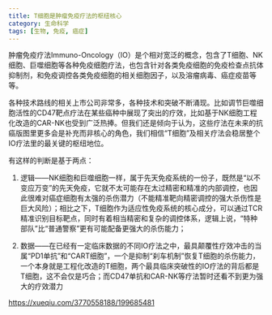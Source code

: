 ```yaml
---
title: T细胞是肿瘤免疫疗法的枢纽核心
category: 生命科学
tags: [生物, 免疫, 癌症]
---
```


肿瘤免疫疗法Immuno-Oncology（IO）是个相对宽泛的概念，包含了T细胞、NK细胞、巨噬细胞等各种免疫细胞疗法，也包含针对各类免疫细胞的免疫检查点抗体抑制剂，和免疫调控各类免疫细胞的相关细胞因子，以及溶瘤病毒、癌症疫苗等等。

各种技术路线的相关上市公司非常多，各种技术和突破不断涌现。比如调节巨噬细胞活性的CD47靶点疗法在某些癌种中展现了突出的疗效，比如基于NK细胞工程化改造的CAR-NK也受到广泛热捧。但我们还是倾向于认为，这些疗法在未来的抗癌版图里更多会是补充而非核心的角色，我们相信“T细胞”及相关疗法会稳居整个IO疗法里的最关键的枢纽地位。<!--more-->

有这样的判断是基于两点：

1. 逻辑——NK细胞和巨噬细胞一样，属于先天免疫系统的一份子，既然是“以不变应万变”的先天免疫，它就不太可能存在太过精密和精准的内部调控，也因此很难对癌症细胞有太强的杀伤潜力（不能精准靶向精密调控的强大杀伤性是巨大风险）；相比之下，T细胞作为适应性免疫系统的核心成分，可以通过TCR精准识别目标靶点，同时有着相当精密和复杂的调控体系，逻辑上说，“特种部队”比“普通警察”更有可能配备更强大的杀伤能力；

2. 数据——在已经有一定临床数据的不同IO疗法之中，最具颠覆性疗效冲击的当属“PD1单抗”和“CART细胞”，一个是抑制“刹车机制”恢复T细胞的杀伤能力，一个本身就是工程化改造的T细胞，两个最具临床突破性的IO疗法的背后都是T细胞，这不会仅是巧合；而CD47单抗和CAR-NK等疗法暂时还看不到更为强大的疗效潜力

https://xueqiu.com/3770558188/199685481